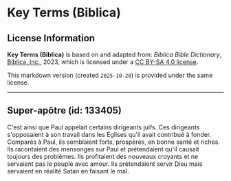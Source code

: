 # Key Terms (Biblica)

## License Information

**Key Terms (Biblica)** is based on and adapted from: _Biblica Bible Dictionary_, [Biblica, Inc.](https://www.biblica.com/), 2023, which is licensed under a [CC BY-SA 4.0 license](https://creativecommons.org/licenses/by-sa/4.0/legalcode.en).

This markdown version (created `2025-10-20`) is provided under the same license.



--------------------------------

## Super-apôtre (id: 133405)

C'est ainsi que Paul appelait certains dirigeants juifs. Ces dirigeants s'opposaient à son travail dans les Églises qu'il avait contribué à fonder. Comparés à Paul, ils semblaient forts, prospères, en bonne santé et riches. Ils racontaient des mensonges sur Paul et prétendaient qu'il causait toujours des problèmes. Ils profitaient des nouveaux croyants et ne servaient pas le peuple avec amour. Ils prétendaient servir Dieu mais servaient en réalité Satan en faisant le mal.


